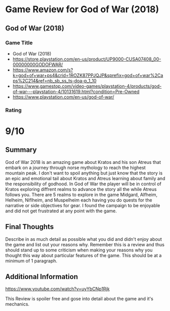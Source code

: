 # Game Review for God of War (2018)

## God of War (2018)

### Game Title

* God of War (2018)
* https://store.playstation.com/en-us/product/UP9000-CUSA07408_00-00000000GODOFWAR/
* https://www.amazon.com/s?k=god+of+war+ps4&crid=1ROZK87PPJQJP&sprefix=god+of+war%2Caps%2C214&ref=nb_sb_ss_ts-doa-p_1_10
* https://www.gamestop.com/video-games/playstation-4/products/god-of-war---playstation-4/10131619.html?condition=Pre-Owned
* https://www.playstation.com/en-us/god-of-war/

### Rating

# 9/10

## Summary

God of War 2018 is an amazing game about Kratos and his son Atreus that embark on a journey through norse mythology to reach the highest mountain peak.
 I don't want to spoil anything but just know that the story is an epic and emotional tail about Kratos and Atreus learning about family and the responsibility of godhood.
 In God of War the player will be in control of Kratos exploring diffrent realms to advance the story all the while Atreus follows you.
 There are 5 realms to explore in the game Midgard, Alfheim, Helheim, Niflheim, and Muspelheim each having you do quests for the narrative or side objectives for gear.
 I found the campaign to be enjoyable and did not get frustrated at any point with the game.
 

## Final Thoughts

Describe in as much detail as possible what you did and didn't enjoy about the
game and list out your reasons why. Remember this is a review and thus should
stand up to some criticism when making your reasons why you thought this way
about particular features of the game. This should be at a minimum of 1
paragraph.

## Additional Information

https://www.youtube.com/watch?v=uyYbCNp1Rjk

This Review is spoiler free and gose into detail about the game and it's mechanics.
